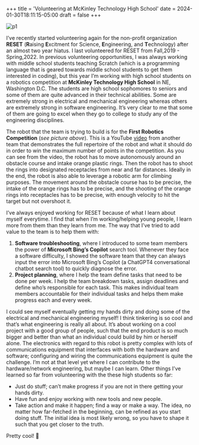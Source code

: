 +++
title = 'Volunteering at McKinley Technology High School'
date = 2024-01-30T18:11:15-05:00
draft = false
+++

![p1](/blog/20240130_Volunteering_MTHS/robot.png)

I’ve recently started volunteering again for the non-profit organization **RESET** (**R**aising **E**xcitment for Science, **E**ngineering, and **T**echnology) after an almost two year hiatus. I last volunteered for RESET from Fall,2019 - Spring,2022. In previous volunteering opportunities, I was always working with middle school students teaching Scratch (which is a programming language that is geared towards middle school students to get them interested in coding), but this year I’m working with high school students on a robotics competition at **McKinley Technology High School** in NE, Washington D.C. The students are high school sophomores to seniors and some of them are quite advanced in their technical abilities. Some are extremely strong in electrical and mechanical engineering whereas others are extremely strong in software engineering. It’s very clear to me that some of them are going to excel when they go to college to study any of the engineering disciplines. 

The robot that the team is trying to build is for the **First Robotics Competition** (*see picture above*). This is a YouTube [video](https://www.youtube.com/watch?v=iOz55ATplok&ab_channel=UnqualifiedQuokkas) from another team that demonstrates the full repertoire of the robot and what it should do in order to win the maximum number of points in the competition. As you can see from the video, the robot has to move autonomously around an obstacle course and intake orange plastic rings. Then the robot has to shoot the rings into designated receptacles from near and far distances. Ideally in the end, the robot is also able to leverage a robotic arm for climbing purposes. The movement around the obstacle course has to be precise, the intake of the orange rings has to be precise, and the shooting of the orange rings into receptacles has to be precise, with enough velocity to hit the target but not overshoot it. 

I’ve always enjoyed working for RESET because of what I learn about myself everytime. I find that when I’m working/helping young people, I learn more from them than they learn from me. The way that I’ve tried to add value to the team is to help them with: 

1. **Software troubleshooting**, where I introduced to some team members the power of **Microsoft Bing’s Copilot** search tool. Whenever they face a software difficulty, I showed the software team that they can always input the error into Microsoft Bing’s Copilot (a ChatGPT4 conversational chatbot search tool) to quickly diagnose the error.
2. **Project planning**, where I help the team define tasks that need to be done per week. I help the team breakdown tasks, assign deadlines and define who’s responsible for each task. This makes individual team members accountable for their individual tasks and helps them make progress each and every week. 

I could see myself eventually getting my hands dirty and doing some of the electrical and mechanical engineering myself! I think tinkering is so cool and that’s what engineering is really all about. It’s about working on a cool project with a good group of people, such that the end product is so much bigger and better than what an individual could build by him or herself alone. The electronics with regard to this robot is pretty complex with lots of communications equipment that interfaces with both the hardware and software; configuring and wiring the communications equipment is quite the challenge. I’m not at that level yet where I can contribute to the hardware/network engineering, but maybe I can learn. Other things I’ve learned so far from volunteering with the these high students so far:

- Just do stuff; can’t make progress if you are not in there getting your hands dirty. 
- Have fun and enjoy working with new tools and new people. 
- Take action and make it happen; find a way or make a way. The idea, no matter how far-fetched in the beginning, can be refined as you start doing stuff. The initial idea is most likely wrong, so you have to shape it such that you get closer to the truth.

Pretty cool! 💯

